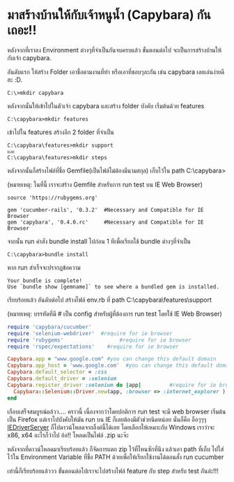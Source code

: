 # มาสร้างบ้านให้กับเจ้าหนูน้ำ (Capybara) กันเถอะ!!

หลังจากที่เราลง Environment ต่างๆที่จำเป็นกันจบครบแล้ว ขั้นตอนต่อไป จะเป็นการสร้างบ้านให้กับเจ้า capybara.

อันดับแรก ให้สร้าง Folder เอาชื่อตามงานที่ทำ หรือเอาที่ชอบๆละกัน เช่น capybara เลยเล่นง่ายดีฮะ :D.

```
C:\>mkdir capybara
```

หลังจากนั้นให้เข้าไปในตัวเจ้า capybara และสร้าง folder บังคับ เริ่มต้นด้วย features

```
C:\capybara>mkdir features
```

เข้าไปใน features สร้างอีก 2 folder ที่จำเป็น

```
C:\capybara\features>mkdir support
และ
C:\capybara\features>mkdir steps
```

หลังจากนั้นก็สร้างไฟล์ที่ชื่อ Gemfile(เป็นไฟล์ไม่ต้องมีนามสกุล) เก็บไว้ใน path C:\capybara>

(หมายเหตุ: ในที่นี้ เราจะสร้าง Gemfile สำหรับการ run test บน IE Web Browser)

```gem
source 'https://rubygems.org'

gem 'cucumber-rails', '0.3.2'  #Necessary and Compatible for IE Browser
gem 'capybara', '0.4.0.rc'     #Necessary and Compatible for IE Browser
```

จากนั้น run คำสัง bundle install ไปก่อน 1 ทีเพื่อเรียกใช้ bundle ต่างๆที่จำเป็น

```
C:\capybara>bundle install
```

หาก run สำเร็จจะปรากฎข้อความ
```
Your bundle is complete!
Use `bundle show [gemname]` to see where a bundled gem is installed.
```

เรียบร้อยแล้ว อันดับต่อไป สร้างไฟล์ env.rb ที่ path C:\capybara\features\support

(หมายเหตุ: บรรทัดที่มี # เป็น config สำหรับผู้ที่ต้องการ run test โดยใช้ IE Web Browser)

```ruby
require 'capybara/cucumber'
require 'selenium-webdriver'  #require for ie browser
require 'rubygems'				    #require for ie browser
require 'rspec/expectations'	#require for ie browser

Capybara.app = "www.google.com" #you can change this default domain
Capybara.app_host = 'www.google.com'  #you can change this default domain
Capybara.default_selector = :css
Capybara.default_driver = :selenium
Capybara.register_driver :selenium do |app|			#require for ie browser
  Capybara::Selenium::Driver.new(app, :browser => :internet_explorer )
end
```

เกือบเสร็จสมบูรณ์แล้วว....
คราวนี้ เนื่องจากว่าโดยปกติการ run test จะมี web browser เริ่มต้นเป็น Firefox 
แต่เราไปบังคับให้มัน run บน IE ก็เลยต้องมีตัวช่วยนิดหน่อย นั่นก็คือ อือๆๆๆ [IEDriverServer](https://code.google.com/p/selenium/downloads/list)
ก็ไปดาวน์โหลดจากลิ้งค์นี้ได้เลย โดยเลือกให้เหมาะกับ Windows เราว่าจะ x86, x64 อะไรก็ว่าไป อ้อ!! โหลดเป็นไฟล์ .zip นะจ๊ะ

หลังจากที่ดาวน์โหลดมาเรียบร้อยแล้ว ก็จัดการแตก zip ไว้ที่ไหนซักที่นึง 
แล้วเอา path ที่เก็บ ไปใส่ไว้ใน Environment Variable ที่ชื่อ PATH ด้วยเพื่อให้เรียกใช้งานได้ตอนสั่ง run cucumber

เท่านี้ก็เรียบร้อยแล้ววว
ขั้นตอนต่อไปเราจะไปสร้างไฟล์ feature กับ step สำหรับ test กันล่ะ!!!
